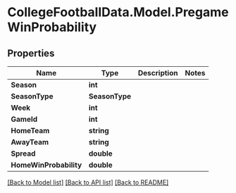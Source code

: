# CollegeFootballData.Model.PregameWinProbability

## Properties

Name | Type | Description | Notes
------------ | ------------- | ------------- | -------------
**Season** | **int** |  | 
**SeasonType** | **SeasonType** |  | 
**Week** | **int** |  | 
**GameId** | **int** |  | 
**HomeTeam** | **string** |  | 
**AwayTeam** | **string** |  | 
**Spread** | **double** |  | 
**HomeWinProbability** | **double** |  | 

[[Back to Model list]](../README.md#documentation-for-models) [[Back to API list]](../README.md#documentation-for-api-endpoints) [[Back to README]](../README.md)

